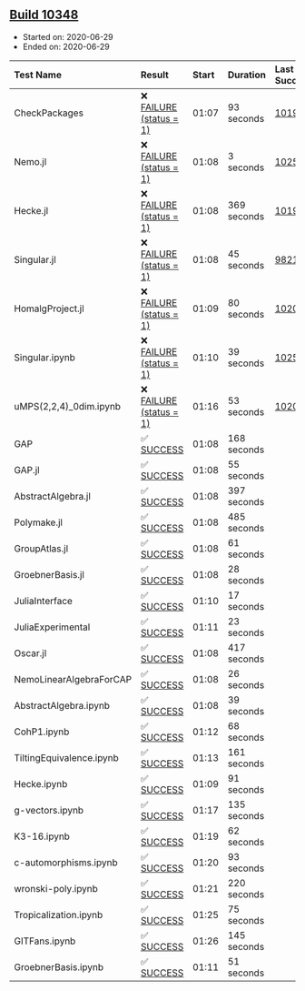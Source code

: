 ## [Build 10348](https://oscarci.mathematik.uni-kl.de/job/oscar/10348/)

* Started on: 2020-06-29
* Ended on: 2020-06-29

| Test Name    | Result | Start | Duration | Last Success | First Failure |
|:-------------|:-------|:------|:---------|:-------------|:--------------|
| CheckPackages | ❌ [FAILURE (status = 1)](https://oscarci.mathematik.uni-kl.de/job/oscar/10348/artifact/logs/build-10348/CheckPackages.log) | 01:07 | 93 seconds | [10197](https://oscarci.mathematik.uni-kl.de/job/oscar/10197/) | [10198](https://oscarci.mathematik.uni-kl.de/job/oscar/10198/) |
| Nemo.jl | ❌ [FAILURE (status = 1)](https://oscarci.mathematik.uni-kl.de/job/oscar/10348/artifact/logs/build-10348/Nemo.jl.log) | 01:08 | 3 seconds | [10252](https://oscarci.mathematik.uni-kl.de/job/oscar/10252/) | [10253](https://oscarci.mathematik.uni-kl.de/job/oscar/10253/) |
| Hecke.jl | ❌ [FAILURE (status = 1)](https://oscarci.mathematik.uni-kl.de/job/oscar/10348/artifact/logs/build-10348/Hecke.jl.log) | 01:08 | 369 seconds | [10197](https://oscarci.mathematik.uni-kl.de/job/oscar/10197/) | [10198](https://oscarci.mathematik.uni-kl.de/job/oscar/10198/) |
| Singular.jl | ❌ [FAILURE (status = 1)](https://oscarci.mathematik.uni-kl.de/job/oscar/10348/artifact/logs/build-10348/Singular.jl.log) | 01:08 | 45 seconds | [9821](https://oscarci.mathematik.uni-kl.de/job/oscar/9821/) | [9822](https://oscarci.mathematik.uni-kl.de/job/oscar/9822/) |
| HomalgProject.jl | ❌ [FAILURE (status = 1)](https://oscarci.mathematik.uni-kl.de/job/oscar/10348/artifact/logs/build-10348/HomalgProject.jl.log) | 01:09 | 80 seconds | [10209](https://oscarci.mathematik.uni-kl.de/job/oscar/10209/) | [10210](https://oscarci.mathematik.uni-kl.de/job/oscar/10210/) |
| Singular.ipynb | ❌ [FAILURE (status = 1)](https://oscarci.mathematik.uni-kl.de/job/oscar/10348/artifact/logs/build-10348/Singular.ipynb.log) | 01:10 | 39 seconds | [10252](https://oscarci.mathematik.uni-kl.de/job/oscar/10252/) | [10253](https://oscarci.mathematik.uni-kl.de/job/oscar/10253/) |
| uMPS(2,2,4)_0dim.ipynb | ❌ [FAILURE (status = 1)](https://oscarci.mathematik.uni-kl.de/job/oscar/10348/artifact/logs/build-10348/uMPS-2-2-4-_0dim.ipynb.log) | 01:16 | 53 seconds | [10209](https://oscarci.mathematik.uni-kl.de/job/oscar/10209/) | [10210](https://oscarci.mathematik.uni-kl.de/job/oscar/10210/) |
| GAP | ✅ [SUCCESS](https://oscarci.mathematik.uni-kl.de/job/oscar/10348/artifact/logs/build-10348/GAP.log) | 01:08 | 168 seconds |  |  |
| GAP.jl | ✅ [SUCCESS](https://oscarci.mathematik.uni-kl.de/job/oscar/10348/artifact/logs/build-10348/GAP.jl.log) | 01:08 | 55 seconds |  |  |
| AbstractAlgebra.jl | ✅ [SUCCESS](https://oscarci.mathematik.uni-kl.de/job/oscar/10348/artifact/logs/build-10348/AbstractAlgebra.jl.log) | 01:08 | 397 seconds |  |  |
| Polymake.jl | ✅ [SUCCESS](https://oscarci.mathematik.uni-kl.de/job/oscar/10348/artifact/logs/build-10348/Polymake.jl.log) | 01:08 | 485 seconds |  |  |
| GroupAtlas.jl | ✅ [SUCCESS](https://oscarci.mathematik.uni-kl.de/job/oscar/10348/artifact/logs/build-10348/GroupAtlas.jl.log) | 01:08 | 61 seconds |  |  |
| GroebnerBasis.jl | ✅ [SUCCESS](https://oscarci.mathematik.uni-kl.de/job/oscar/10348/artifact/logs/build-10348/GroebnerBasis.jl.log) | 01:08 | 28 seconds |  |  |
| JuliaInterface | ✅ [SUCCESS](https://oscarci.mathematik.uni-kl.de/job/oscar/10348/artifact/logs/build-10348/JuliaInterface.log) | 01:10 | 17 seconds |  |  |
| JuliaExperimental | ✅ [SUCCESS](https://oscarci.mathematik.uni-kl.de/job/oscar/10348/artifact/logs/build-10348/JuliaExperimental.log) | 01:11 | 23 seconds |  |  |
| Oscar.jl | ✅ [SUCCESS](https://oscarci.mathematik.uni-kl.de/job/oscar/10348/artifact/logs/build-10348/Oscar.jl.log) | 01:08 | 417 seconds |  |  |
| NemoLinearAlgebraForCAP | ✅ [SUCCESS](https://oscarci.mathematik.uni-kl.de/job/oscar/10348/artifact/logs/build-10348/NemoLinearAlgebraForCAP.log) | 01:08 | 26 seconds |  |  |
| AbstractAlgebra.ipynb | ✅ [SUCCESS](https://oscarci.mathematik.uni-kl.de/job/oscar/10348/artifact/logs/build-10348/AbstractAlgebra.ipynb.log) | 01:08 | 39 seconds |  |  |
| CohP1.ipynb | ✅ [SUCCESS](https://oscarci.mathematik.uni-kl.de/job/oscar/10348/artifact/logs/build-10348/CohP1.ipynb.log) | 01:12 | 68 seconds |  |  |
| TiltingEquivalence.ipynb | ✅ [SUCCESS](https://oscarci.mathematik.uni-kl.de/job/oscar/10348/artifact/logs/build-10348/TiltingEquivalence.ipynb.log) | 01:13 | 161 seconds |  |  |
| Hecke.ipynb | ✅ [SUCCESS](https://oscarci.mathematik.uni-kl.de/job/oscar/10348/artifact/logs/build-10348/Hecke.ipynb.log) | 01:09 | 91 seconds |  |  |
| g-vectors.ipynb | ✅ [SUCCESS](https://oscarci.mathematik.uni-kl.de/job/oscar/10348/artifact/logs/build-10348/g-vectors.ipynb.log) | 01:17 | 135 seconds |  |  |
| K3-16.ipynb | ✅ [SUCCESS](https://oscarci.mathematik.uni-kl.de/job/oscar/10348/artifact/logs/build-10348/K3-16.ipynb.log) | 01:19 | 62 seconds |  |  |
| c-automorphisms.ipynb | ✅ [SUCCESS](https://oscarci.mathematik.uni-kl.de/job/oscar/10348/artifact/logs/build-10348/c-automorphisms.ipynb.log) | 01:20 | 93 seconds |  |  |
| wronski-poly.ipynb | ✅ [SUCCESS](https://oscarci.mathematik.uni-kl.de/job/oscar/10348/artifact/logs/build-10348/wronski-poly.ipynb.log) | 01:21 | 220 seconds |  |  |
| Tropicalization.ipynb | ✅ [SUCCESS](https://oscarci.mathematik.uni-kl.de/job/oscar/10348/artifact/logs/build-10348/Tropicalization.ipynb.log) | 01:25 | 75 seconds |  |  |
| GITFans.ipynb | ✅ [SUCCESS](https://oscarci.mathematik.uni-kl.de/job/oscar/10348/artifact/logs/build-10348/GITFans.ipynb.log) | 01:26 | 145 seconds |  |  |
| GroebnerBasis.ipynb | ✅ [SUCCESS](https://oscarci.mathematik.uni-kl.de/job/oscar/10348/artifact/logs/build-10348/GroebnerBasis.ipynb.log) | 01:11 | 51 seconds |  |  |
